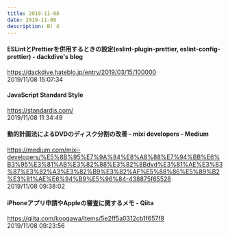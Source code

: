 ```yaml
---
title: 2019-11-08
date: 2019-11-08
description: B! 4
---
```


#### ESLintとPrettierを併用するときの設定(eslint-plugin-prettier, eslint-config-prettier) - dackdive's blog
https://dackdive.hateblo.jp/entry/2019/03/15/100000<br>
2019/11/08 15:07:34<br>


#### JavaScript Standard Style
https://standardjs.com/<br>
2019/11/08 11:34:49<br>


#### 動的計画法によるDVDのディスク分割の改善 - mixi developers - Medium
https://medium.com/mixi-developers/%E5%8B%95%E7%9A%84%E8%A8%88%E7%94%BB%E6%B3%95%E3%81%AB%E3%82%88%E3%82%8Bdvd%E3%81%AE%E3%83%87%E3%82%A3%E3%82%B9%E3%82%AF%E5%88%86%E5%89%B2%E3%81%AE%E6%94%B9%E5%96%84-438875f65528<br>
2019/11/08 09:38:02<br>


#### iPhoneアプリ申請やAppleの審査に関するメモ - Qiita
https://qiita.com/koogawa/items/5e2ff5a0312cb1f657f8<br>
2019/11/08 09:23:56<br>


